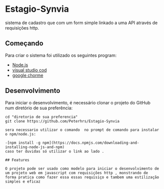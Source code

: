 # Estagio-Synvia

sistema de cadastro que com um form  simple linkado a uma API através de requisições http.

## Começando

Para criar o sistema foi utilizado os seguintes program:

- [Node.js](https://nodejs.org/en/)
- [visual studio cod](https://code.visualstudio.com/)
- [google chorme ](https://www.google.com/intl/pt-BR/chrome/)

## Desenvolvimento

Para iniciar o desenvolvimento, é necessário clonar o projeto do GitHub num diretório de sua preferência:

```shell
cd "diretorio de sua preferencia"
git clone https://github.com/Peterhrs/Estagio-Synvia

sera necessario utilizar o comando  no prompt de comando para instalar o npm/node.js:

-[npm install -g npm](https://docs.npmjs.com/downloading-and-installing-node-js-and-npm)
caso ter duvidas só utilizar o link ao lado .

## Features

O projeto pode ser usado como modelo para iniciar o desenvolvimento de um projeto web em javascript com requisições http , monstrando de forma pratica como fazer essa essas requisiço e tambem uma estilização simples e eficaz 





